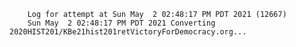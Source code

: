         Log for attempt at Sun May  2 02:48:17 PM PDT 2021 (12667)
        Sun May  2 02:48:17 PM PDT 2021 Converting 2020HIST201/KBe21hist201retVictoryForDemocracy.org...
